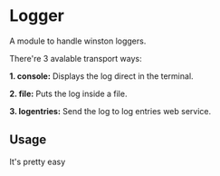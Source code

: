 # Logger

A module to handle winston loggers.

There're 3 avalable transport ways:

**1. console:** Displays the log direct in the terminal.

**2. file:** Puts the log inside a file.

**3. logentries:** Send the log to log entries web service.

## Usage

It's pretty easy



